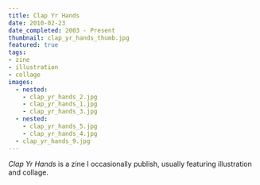 ```yaml
---
title: Clap Yr Hands
date: 2010-02-23
date_completed: 2003 - Present
thumbnail: clap_yr_hands_thumb.jpg
featured: true
tags:
- zine
- illustration
- collage
images:
  - nested:
    - clap_yr_hands_2.jpg
    - clap_yr_hands_1.jpg
    - clap_yr_hands_3.jpg
  - nested:
    - clap_yr_hands_5.jpg
    - clap_yr_hands_4.jpg
  - clap_yr_hands_9.jpg
---
```


<i>Clap Yr Hands</i> is a zine I occasionally publish, usually featuring illustration and collage.
